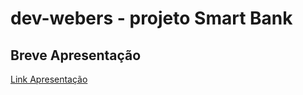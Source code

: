 # dev-webers - projeto Smart Bank

## Breve Apresentação

[Link Apresentação](https://www.canva.com/design/DAF1jD7QUH8/w5zcvNCYRqIpnR4JlMyLWA/view?utm_content=DAF1jD7QUH8&utm_campaign=designshare&utm_medium=link&utm_source=editor)
